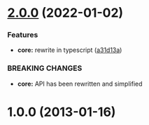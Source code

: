 # [2.0.0](https://github.com/JamieMason/glob-bus/compare/1.0.0...2.0.0) (2022-01-02)


### Features

* **core:** rewrite in typescript ([a31d13a](https://github.com/JamieMason/glob-bus/commit/a31d13ac2da2532b6dbaa85af0e9cd964e52ddba))


### BREAKING CHANGES

* **core:** API has been rewritten and simplified



# 1.0.0 (2013-01-16)



